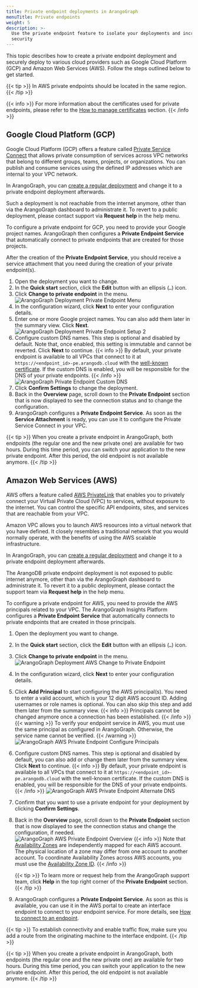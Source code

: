 ```yaml
---
title: Private endpoint deployments in ArangoGraph
menuTitle: Private endpoints
weight: 5
description: >-
  Use the private endpoint feature to isolate your deployments and increase
  security
---
```

This topic describes how to create a private endpoint deployment and
securely deploy to various cloud providers such as Google Cloud Platform (GCP)
and Amazon Web Services (AWS). Follow the steps outlined below
to get started.

{{< tip >}}
In AWS private endpoints should be located in the same region.
{{< /tip >}}

{{< info >}}
For more information about the certificates used for private endpoints, please
refer to the [How to manage certificates](../security-and-access-control/x-509-certificates.md)
section.
{{< /info >}}

## Google Cloud Platform (GCP)

Google Cloud Platform (GCP) offers a feature called
[Private Service Connect](https://cloud.google.com/vpc/docs/private-service-connect)
that allows private consumption of services across VPC networks that belong to
different groups, teams, projects, or organizations. You can publish and consume
services using the defined IP addresses which are internal to your VPC network.

In ArangoGraph, you can
[create a regular deployment](_index.md#how-to-create-a-new-deployment)
and change it to a private endpoint deployment afterwards.

Such a deployment is not reachable from the internet anymore, other than via
the ArangoGraph dashboard to administrate it. To revert to a public deployment,
please contact support via **Request help** in the help menu.

To configure a private endpoint for GCP, you need to provide your Google project
names. ArangoGraph then configures a **Private Endpoint Service** that automatically
connect to private endpoints that are created for those projects.

After the creation of the **Private Endpoint Service**, you should receive a
service attachment that you need during the creation of your private endpoint(s).

1. Open the deployment you want to change.
2. In the **Quick start** section, click the **Edit** button with an ellipsis (`…`)
   icon. 
3. Click **Change to private endpoint** in the menu.
   ![ArangoGraph Deployment Private Endpoint Menu](../../../images/arangograph-gcp-change.png)
4. In the configuration wizard, click **Next** to enter your configuration details.
5. Enter one or more Google project names. You can also add them later in the summary view.
   Click **Next**.
   ![ArangoGraph Deployment Private Endpoint Setup 2](../../../images/arangograph-gcp-private-endpoint.png)
6. Configure custom DNS names. This step is optional and disabled by default.
   Note that, once enabled, this setting is immutable and cannot be reverted.
   Click **Next** to continue.
   {{< info >}}
   By default, your private endpoint is available to all VPCs that connect to it
   at `https://<endpoint_id>-pe.arangodb.cloud` with the
   [well-known certificate](../security-and-access-control/x-509-certificates.md#well-known-x509-certificates).
   If the custom DNS is enabled, you will be responsible for the DNS of your
   private endpoints.
   {{< /info >}}
   ![ArangoGraph Private Endpoint Custom DNS](../../../images/arangograph-gcp-custom-dns.png)
7. Click **Confirm Settings** to change the deployment.
8. Back in the **Overview** page, scroll down to the **Private Endpoint** section
   that is now displayed to see the connection status and to change the
   configuration.
9. ArangoGraph configures a **Private Endpoint Service**. As soon as the
   **Service Attachment** is ready, you can use it to configure the Private
   Service Connect in your VPC.

{{< tip >}}
When you create a private endpoint in ArangoGraph, both endpoints (the regular
one and the new private one) are available for two hours. During this time period,
you can switch your application to the new private endpoint. After this period,
the old endpoint is not available anymore.
{{< /tip >}}

## Amazon Web Services (AWS)

AWS offers a feature called [AWS PrivateLink](https://aws.amazon.com/privatelink)
that enables you to privately connect your Virtual Private Cloud (VPC) to
services, without exposure to the internet. You can control the specific API
endpoints, sites, and services that are reachable from your VPC.

Amazon VPC allows you to launch AWS resources into a
virtual network that you have defined. It closely resembles a traditional
network that you would normally operate, with the benefits of using the AWS
scalable infrastructure. 

In ArangoGraph, you can
[create a regular deployment](_index.md#how-to-create-a-new-deployment) and change it
to a private endpoint deployment afterwards.

The ArangoDB private endpoint deployment is not exposed to public internet
anymore, other than via the ArangoGraph dashboard to administrate it. To revert
it to a public deployment, please contact the support team via **Request help**
in the help menu.

To configure a private endpoint for AWS, you need to provide the AWS principals related
to your VPC. The ArangoGraph Insights Platform configures a **Private Endpoint Service**
that automatically connects to private endpoints that are created in those principals. 

1. Open the deployment you want to change.
2. In the **Quick start** section, click the **Edit** button with an ellipsis (`…`)
   icon.
3. Click **Change to private endpoint** in the menu.
   ![ArangoGraph Deployment AWS Change to Private Endpoint](../../../images/arangograph-aws-change-to-private-endpoint.png)
4. In the configuration wizard, click **Next** to enter your configuration details.
5. Click **Add Principal** to start configuring the AWS principal(s). 
   You need to enter a valid account, which is your 12 digit AWS account ID.
   Adding usernames or role names is optional. You can also
   skip this step and add them later from the summary view.
   {{< info >}}
   Principals cannot be changed anymore once a connection has been established.
   {{< /info >}}
   {{< warning >}}
   To verify your endpoint service in AWS, you must use the same principal as
   configured in ArangoGraph. Otherwise, the service name cannot be verified.
   {{< /warning >}}
   ![ArangoGraph AWS Private Endpoint Configure Principals](../../../images/arangograph-aws-endpoint-configure-principals.png)
6. Configure custom DNS names. This step is optional and disabled by default,
   you can also add or change them later from the summary view.
   Click **Next** to continue.
   {{< info >}}
   By default, your private endpoint is available to all VPCs that connect to it
   at `https://<endpoint_id>-pe.arangodb.cloud` with the well-known certificate.
   If the custom DNS is enabled, you will be responsible for the DNS of your
   private endpoints. 
   {{< /info >}}
   ![ArangoGraph AWS Private Endpoint Alternate DNS](../../../images/arangograph-aws-private-endpoint-dns.png)
7. Confirm that you want to use a private endpoint for your deployment by
   clicking **Confirm Settings**.
8. Back in the **Overview** page, scroll down to the **Private Endpoint** section
   that is now displayed to see the connection status and change the
   configuration, if needed.
   ![ArangoGraph AWS Private Endpoint Overview](../../../images/arangograph-aws-private-endpoint-overview.png)
   {{< info >}}
   Note that
   [Availability Zones](https://docs.aws.amazon.com/AWSEC2/latest/UserGuide/using-regions-availability-zones.html#concepts-availability-zones)
   are independently mapped for each AWS account. The physical location of a
   zone may differ from one account to another account. To coordinate
   Availability Zones across AWS accounts, you must use the
   [Availability Zone ID](https://docs.aws.amazon.com/ram/latest/userguide/working-with-az-ids.html).
   {{< /info >}}
   
   {{< tip >}}
   To learn more or request help from the ArangoGraph support team, click **Help**
   in the top right corner of the **Private Endpoint** section.
   {{< /tip >}}
9. ArangoGraph configures a **Private Endpoint Service**. As soon as this is available,
   you can use it in the AWS portal to create an interface endpoint to connect
   to your endpoint service. For more details, see
   [How to connect to an endpoint](https://docs.aws.amazon.com/vpc/latest/privatelink/create-endpoint-service.html#share-endpoint-service).

{{< tip >}}
To establish connectivity and enable traffic flow, make sure you add a route
from the originating machine to the interface endpoint. 
{{< /tip >}}

{{< tip >}}
When you create a private endpoint in ArangoGraph, both endpoints (the regular
one and the new private one) are available for two hours. During this time period,
you can switch your application to the new private endpoint. After this period,
the old endpoint is not available anymore.
{{< /tip >}}
